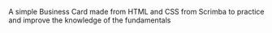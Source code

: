 A simple Business Card made from HTML and CSS from Scrimba to practice and improve the knowledge of the fundamentals

